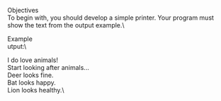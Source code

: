 Objectives\
To begin with, you should develop a simple printer. Your program must show the text from the output example.\

Example\
utput:\

I do love animals!\
Start looking after animals...\
Deer looks fine.\
Bat looks happy.\
Lion looks healthy.\
